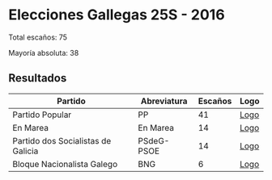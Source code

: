 # Elecciones Gallegas 25S - 2016

Total escaños: 75

Mayoría absoluta: 38

## Resultados

| Partido | Abreviatura | Escaños | Logo |
| - | - | - | - |
| Partido Popular | PP | 41 | [Logo](https://github.com/playzzz/Pactos/blob/master/Logos/PP.jpg?raw=true)
| En Marea | En Marea | 14 | [Logo](https://github.com/playzzz/Pactos/blob/master/Logos/En%20Marea.jpg?raw=true)
| Partido dos Socialistas de Galicia | PSdeG-PSOE | 14 | [Logo](https://github.com/playzzz/Pactos/blob/master/Logos/PSOE.jpg?raw=true)
| Bloque Nacionalista Galego | BNG | 6 | [Logo](https://github.com/playzzz/Pactos/blob/master/Logos/BNG.jpg?raw=true)

